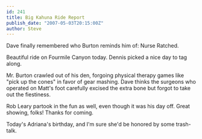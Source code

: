```yaml
---
id: 241
title: Big Kahuna Ride Report
publish_date: "2007-05-03T20:15:00Z"
author: Steve
---
```

  
Dave finally remembered who Burton reminds him of: Nurse Ratched.

Beautiful ride on Fourmile Canyon today. Dennis picked a nice day to tag along.

Mr. Burton crawled out of his den, forgoing physical therapy games like "pick up the cones" in favor of gear mashing. Dave thinks the surgeons who operated on Matt's foot carefully excised the extra bone but forgot to take out the fiestiness.

Rob Leary partook in the fun as well, even though it was his day off. Great showing, folks! Thanks for coming.

Today's Adriana's birthday, and I'm sure she'd be honored by some trash-talk.
